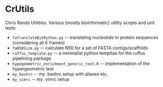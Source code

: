 # CrUtils

Chris Rands Utilities. Various (mostly bioinformatic) utility scripts and unit tests:
- `faTranslateBioPython.py` -- translating nucleotide to protein sequences (considering all 6 frames)
- `faN50Size.py` -- calculate N50 for a set of FASTA contigs/scaffolds
- `ruffus_template.py` -- a minimalist python templtae for the ruffus pipelining package
- `hypogeometric_enrichment_generic_test.R`  -- implementation of the hypergeometric test
- `my_bashrc` -- my .bashrc setup with aliases etc.
- `my_vimrc`  -- my .vimrc setup
